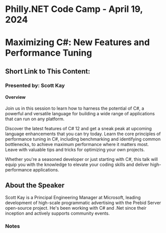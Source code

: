 # Philly.NET Code Camp - April 19, 2024

# Maximizing C#: New Features and Performance Tuning

## Short Link to This Content: 

### Presented by: Scott Kay

#### Overview
Join us in this session to learn how to harness the potential of C#, a powerful and versatile language for building a wide range of applications that can run on any platform.

Discover the latest features of C# 12 and get a sneak peak at upcoming language enhancements that you can try today. Learn the core principles of performance tuning in C#, including benchmarking and identifying common bottlenecks, to achieve maximum performance where it matters most. Leave with valuable tips and tricks for optimizing your own projects.

Whether you're a seasoned developer or just starting with C#, this talk will equip you with the knowledge to elevate your coding skills and deliver high-performance applications.

## About the Speaker

Scott Kay is a Principal Engineering Manager at Microsoft, leading development of high-scale programmatic advertising with the Prebid Server open-source project. He's been working with C# and .Net since their inception and actively supports community events.

### Notes
